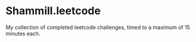 # Shammill.leetcode
My collection of completed leetcode challenges, timed to a maximum of 15 minutes each.
